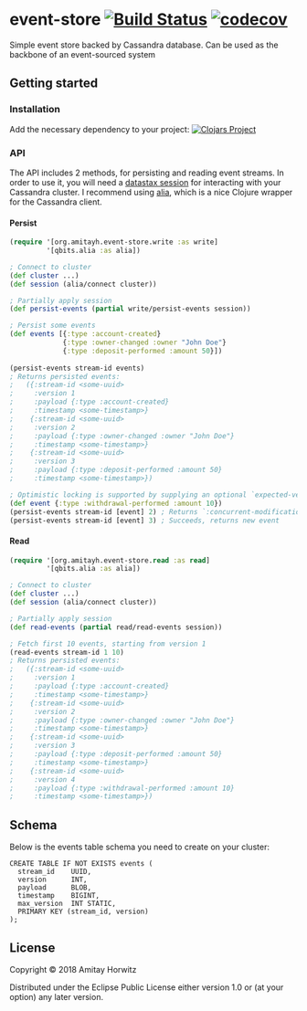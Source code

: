 # event-store [![Build Status](https://travis-ci.org/amitayh/event-store.svg?branch=master)](https://travis-ci.org/amitayh/event-store) [![codecov](https://codecov.io/gh/amitayh/event-store/branch/master/graph/badge.svg)](https://codecov.io/gh/amitayh/event-store)

Simple event store backed by Cassandra database. Can be used as the backbone of an event-sourced system

## Getting started

### Installation

Add the necessary dependency to your project:
[![Clojars Project](https://img.shields.io/clojars/v/org.amitayh/event-store.svg)](https://clojars.org/org.amitayh/event-store)

### API

The API includes 2 methods, for persisting and reading event streams. In order to use it, you will
need a [datastax session](http://docs.datastax.com/en/latest-java-driver-api/com/datastax/driver/core/Session.html)
for interacting with your Cassandra cluster. I recommend using [alia](https://github.com/mpenet/alia),
which is a nice Clojure wrapper for the Cassandra client.

#### Persist

```clojure
(require '[org.amitayh.event-store.write :as write]
         '[qbits.alia :as alia])

; Connect to cluster
(def cluster ...)
(def session (alia/connect cluster))

; Partially apply session
(def persist-events (partial write/persist-events session))

; Persist some events
(def events [{:type :account-created}
             {:type :owner-changed :owner "John Doe"}
             {:type :deposit-performed :amount 50}])
             
(persist-events stream-id events)
; Returns persisted events:
;   ({:stream-id <some-uuid>
;     :version 1
;     :payload {:type :account-created}
;     :timestamp <some-timestamp>}
;    {:stream-id <some-uuid>
;     :version 2
;     :payload {:type :owner-changed :owner "John Doe"}
;     :timestamp <some-timestamp>}
;    {:stream-id <some-uuid>
;     :version 3
;     :payload {:type :deposit-performed :amount 50}
;     :timestamp <some-timestamp>})

; Optimistic locking is supported by supplying an optional `expected-version` arg:
(def event {:type :withdrawal-performed :amount 10})
(persist-events stream-id [event] 2) ; Returns `:concurrent-modification`, event not saved
(persist-events stream-id [event] 3) ; Succeeds, returns new event
```

#### Read

```clojure
(require '[org.amitayh.event-store.read :as read]
         '[qbits.alia :as alia])

; Connect to cluster
(def cluster ...)
(def session (alia/connect cluster))

; Partially apply session
(def read-events (partial read/read-events session))

; Fetch first 10 events, starting from version 1
(read-events stream-id 1 10)
; Returns persisted events:
;   ({:stream-id <some-uuid>
;     :version 1
;     :payload {:type :account-created}
;     :timestamp <some-timestamp>}
;    {:stream-id <some-uuid>
;     :version 2
;     :payload {:type :owner-changed :owner "John Doe"}
;     :timestamp <some-timestamp>}
;    {:stream-id <some-uuid>
;     :version 3
;     :payload {:type :deposit-performed :amount 50}
;     :timestamp <some-timestamp>}
;    {:stream-id <some-uuid>
;     :version 4
;     :payload {:type :withdrawal-performed :amount 10}
;     :timestamp <some-timestamp>})
```

## Schema

Below is the events table schema you need to create on your cluster:

```cql
CREATE TABLE IF NOT EXISTS events (
  stream_id    UUID,
  version      INT,
  payload      BLOB,
  timestamp    BIGINT,
  max_version  INT STATIC,
  PRIMARY KEY (stream_id, version)
);
```

## License

Copyright © 2018 Amitay Horwitz

Distributed under the Eclipse Public License either version 1.0 or (at
your option) any later version.
